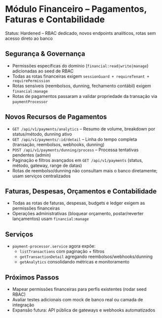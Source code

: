 # Módulo Financeiro – Pagamentos, Faturas e Contabilidade

Status: Hardened – RBAC dedicado, novos endpoints analíticos, rotas sem acesso direto ao banco

## Segurança & Governança

- Permissões específicas do domínio (`financial:read|write|manage`) adicionadas ao seed de RBAC
- Todas as rotas financeiras exigem `sessionGuard + requireTenant + requirePermission`
- Rotas sensíveis (reembolsos, dunning, fechamento contábil) exigem `financial:manage`
- Rotas de pagamentos passaram a validar propriedade da transação via `paymentProcessor`

## Novos Recursos de Pagamentos

- `GET /api/v1/payments/analytics` – Resumo de volume, breakdown por status/método, dunning ativo
- `GET /api/v1/payments/:id/detail` – Linha do tempo completa (transação, reembolsos, webhooks, dunning)
- `POST /api/v1/payments/dunning/process` – Processa tentativas pendentes (admin)
- Paginação e filtros avançados em `GET /api/v1/payments` (status, método, gateway, range de datas)
- Rotas de reembolso/dunning não consultam mais o banco diretamente; usam serviços centralizados

## Faturas, Despesas, Orçamentos e Contabilidade

- Todas as rotas de faturas, despesas, budgets e ledger exigem as permissões financeiras
- Operações administrativas (bloquear orçamento, postar/reverter lançamentos) usam `financial:manage`

## Serviços

- `payment-processor.service` agora expõe:
  - `listTransactions` com paginação + filtros
  - `getTransactionDetail` agregando reembolsos/webhooks/dunning
  - `getAnalytics` consolidando métricas e monitoramento

## Próximos Passos

- Mapear permissões financeiras para perfis existentes (rodar seed RBAC)
- Avaliar testes adicionais com mock de banco real ou camada de integração
- Expansão futura: API pública de gateways e webhooks automatizados

